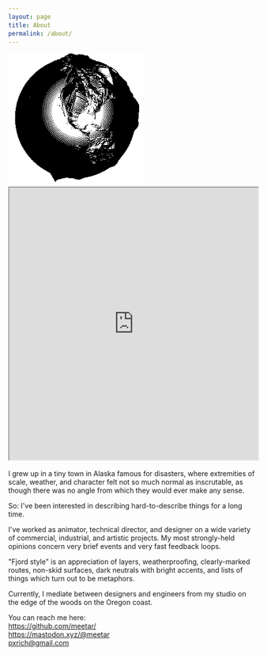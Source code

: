 ```yaml
---
layout: page
title: About
permalink: /about/
---
```


<div id="globecontainer"><a target="_blank" href="https://github.com/meetar/FSglobe-terrain"><img id="globegif" src="/assets/FSglobe-terrain.gif"></a>
<iframe id="FSglobe" src="https://meetar.github.io/FSglobe-terrain/" width="100%" height="550px"></iframe>
</div>


I grew up in a tiny town in Alaska famous for disasters, where extremities of scale, weather, and character felt not so much normal as inscrutable, as though there was no angle from which they would ever make any sense.

So: I've been interested in describing hard-to-describe things for a long time.

I've worked as animator, technical director, and designer on a wide variety of commercial, industrial, and artistic projects. My most strongly-held opinions concern very brief events and very fast feedback loops.

"Fjord style" is an appreciation of layers, weatherproofing, clearly-marked routes, non-skid surfaces, dark neutrals with bright accents, and lists of things which turn out to be metaphors.

Currently, I mediate between designers and engineers from my studio on the edge of the woods on the Oregon coast.

You can reach me here:<br>
<a href="https://github.com/meetar/">https://github.com/meetar/</a><br>
<a href="https://mastodon.xyz/@meetar">https://mastodon.xyz/@meetar</a><br>
<a target="_top" href="mailto:pxrich@gmail.com">pxrich@gmail.com</a>

<script>
	let iframe;
var width = window.innerWidth
|| document.documentElement.clientWidth
|| document.body.clientWidth;
if (width > 700) {
	// wait for page to load
	window.onload = function() {


		// set iframe src
		iframe = document.getElementById("FSglobe");
		if (iframe) {
			iframe.style.height="550px"
			iframe.src = "https://meetar.github.io/FSglobe-terrain/"
			// iframe.src = "http://localhost:8080"
		}
	}

	window.addEventListener("message", function(event) {
	// if (event.origin === "http://localhost:8080") {
		// Handle the message from the iframe
		console.log('received:', event.data);
		console.log('success?:', event.data.FSsuccess);

		if (event.data.FSsuccess) {
			console.log("Received yes message from iframe:", event.data);
		}
		if (!event.data.FSsuccess) {
			console.log("Received no message from iframe:", event.data);
			let globegif = document.getElementById("globegif");
			console.log(globegif);
			iframe.style.display = "none";
			globegif.style.display = "block";
		}
	// }
});

}
</script>